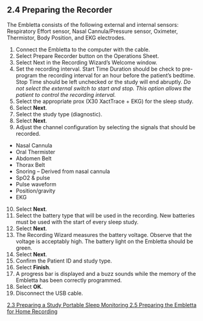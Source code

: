 ## 2.4 Preparing the Recorder

The Embletta consists of the following external and internal sensors: Respiratory Effort sensor, Nasal Cannula/Pressure sensor, Oximeter, Thermistor, Body Position, and EKG electrodes.

1. Connect the Embletta to the computer with the cable.
2. Select Prepare Recorder button on the Operations Sheet.
3. Select Next in the Recording Wizard’s Welcome window.
4. Set the recording interval.  Start Time Duration should be check to pre-program the recording interval for an hour before the patient’s bedtime.  Stop Time should be left unchecked or the study will end abruptly.  _Do not select the external switch to start and stop.  This option allows the patient to control the recording interval._
5. Select the appropriate prox (X30 XactTrace + EKG) for the sleep study.
6. Select **Next**.
7. Select the study type (diagnostic).
8. Select **Next**.
9. Adjust the channel configuration by selecting the signals that should be recorded.
 * Nasal Cannula
 * Oral Thermister
 * Abdomen Belt
 * Thorax Belt
 * Snoring – Derived from nasal cannula
 * SpO2 & pulse
 * Pulse waveform
 * Position/gravity
 * EKG
10. Select **Next**.
11. Select the battery type that will be used in the recording.  New batteries must be used with the start of every sleep study.
12. Select **Next**.
13. The Recording Wizard measures the battery voltage.  Observe that the voltage is acceptably high. The battery light on the Embletta should be green.
14. Select **Next**.
15. Confirm the Patient ID and study type.
16. Select **Finish**.
17. A progress bar is displayed and a buzz sounds while the memory of the Embletta has been correctly programmed.
18. Select **OK**.
19. Disconnect the USB cable.


<div class="center">
<div class="btn-group">
  <a href=":pages_path:/manuals/portable-sleep-monitoring/2-03-preparing-study.md" class="btn btn-default">
    <span class="glyphicon glyphicon-chevron-left"></span>
    2.3 Preparing a Study
  </a>

  <a href=":pages_path:/manuals/portable-sleep-monitoring" class="btn btn-default">
    <span class="glyphicon glyphicon-chevron-up"></span>
    Portable Sleep Monitoring
  </a>

  <a href=":pages_path:/manuals/portable-sleep-monitoring/2-05-preparing-embletta.md" class="btn btn-success">
    2.5 Preparing the Embletta for Home Recording
    <span class="glyphicon glyphicon-chevron-right"></span>
  </a>
</div>
</div>
